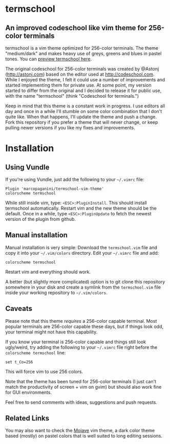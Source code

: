 # termschool

## An improved codeschool like vim theme for 256-color terminals

termschool is a vim theme optimized for 256-color terminals. The theme
"medium/dark" and makes heavy use of greys, greens and blues in pastel tones.
You can [preview termschool here](http://vimcolors.com/375/termschool/dark).

The original codeschool for 256-color terminals was created by @Astonj
(http://astonj.com) based on the editor used at http://codeschool.com. While I
enjoyed the theme, I felt it could use a number of improvements and started
implementing them for private use. At some point, my version started to differ
from the original and I decided to release it for public use, with the name
"termschool" (think "Codeschool for terminals.")

Keep in mind that this theme is a constant work in progress. I use editors all
day and once in a while I'll stumble on some color combination that I don't
quite like. When that happens, I'll update the theme and push a change. Fork
this repository if you prefer a theme that will never change, or keep pulling
newer versions if you like my fixes and improvements.

# Installation

## Using Vundle

If you're using Vundle, just add the following to your `~/.vimrc` file:

```VimL
Plugin 'marcopaganini/termschool-vim-theme'
colorscheme termschool
```

While still inside vim, type: `<ESC>:PluginInstall`. This should install
termschool automatically. Restart vim and the new theme should be the default.
Once in a while, type `<ESC>:PluginUpdate` to fetch the newest version of the
plugin from github.

## Manual installation

Manual installation is very simple: Download the `termschool.vim` file and copy
it into your `~/.vim/colors` directory. Edit your `~/.vimrc` file and add:

```VimL
colorscheme termschool
```
Restart vim and everything should work.

A better (but slightly more complicated) option is to git clone this repository
somewhere in your disk and create a symlink from the `termschool.vim` file
inside your working repository to `~/.vim/colors`.

## Caveats

Please note that this theme *requires* a 256-color capable terminal. Most
popular terminals are 256-color capable these days, but if things look odd,
your terminal might not have this capability.

If you know your terminal is 256-color capable and things still look
ugly/weird, try adding the following to your `~/.vimrc` file right before the
`colorscheme termschool` line:

```VimL
set t_Co=256
```

This will force vim to use 256 colors.

Note that the theme has been tuned for 256-color terminals (I just can't match
the productivity of screen + vim on gvim) but should also work fine for GUI
environments.

Feel free to send comments with ideas, suggestions and push requests.

## Related Links

You may also want to check the
[Mojave](https://github.com/marcopaganini/mojave-vim-theme) vim theme, a dark
color theme based (mostly) on pastel colors that is well suited to long editing
sessions.
